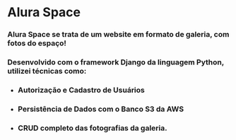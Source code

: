# Alura Space

### Alura Space se trata de um website em formato de galeria, com fotos do espaço!

### Desenvolvido com o framework Django da linguagem Python, utilizei técnicas como:
* ### Autorização e Cadastro de Usuários
* ### Persistência de Dados com o Banco S3 da AWS
* ### CRUD completo das fotografias da galeria.
